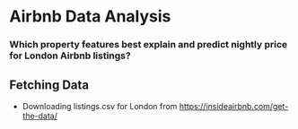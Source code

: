 # Airbnb Data Analysis

### Which property features best explain and predict nightly price for London Airbnb listings?

## Fetching Data

- Downloading listings.csv for London from https://insideairbnb.com/get-the-data/
